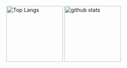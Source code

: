 <!--
**agukk/agukk** is a ✨ _special_ ✨ repository because its `README.md` (this file) appears on your GitHub profile.

Here are some ideas to get you started:

- 🔭 I’m currently working on ...
- 🌱 I’m currently learning ...
- 👯 I’m looking to collaborate on ...
- 🤔 I’m looking for help with ...
- 💬 Ask me about ...
- 📫 How to reach me: ...
- 😄 Pronouns: ...
- ⚡ Fun fact: ...
-->

<p align="left"> 
  <img alt="Top Langs" height="150px" src="https://github-readme-stats.vercel.app/api?username=agukk&count_private=true&show_icons=true&theme=tokyonight"/>
  <img alt="github stats" height="150px" src="https://github-readme-stats.vercel.app/api/top-langs/?username=agukk&layout=compact&theme=tokyonight&show_icons=ture"/>
</p>

